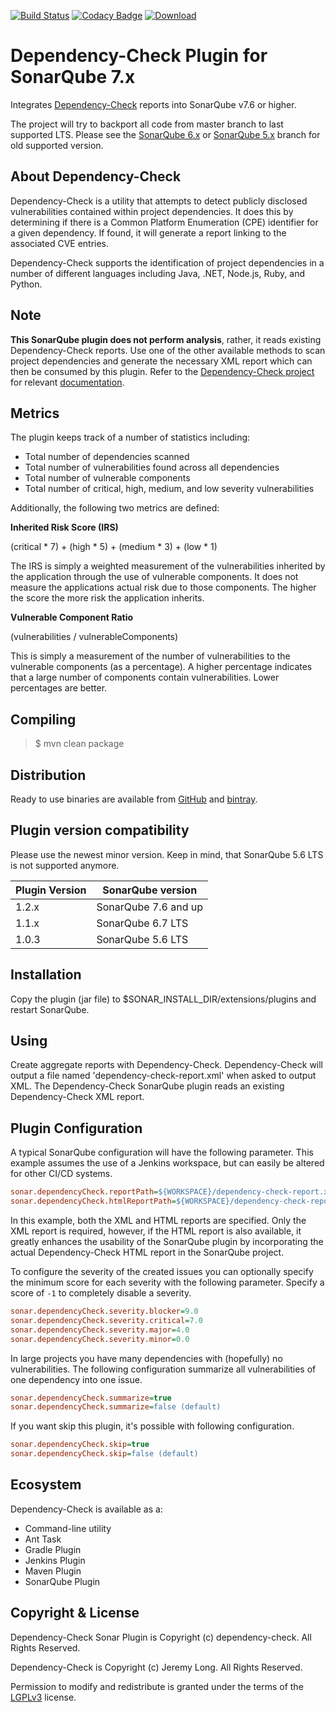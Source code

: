 [![Build Status](https://travis-ci.org/dependency-check/dependency-check-sonar-plugin.svg?branch=master)](https://travis-ci.org/dependency-check/dependency-check-sonar-plugin)
[![Codacy Badge](https://api.codacy.com/project/badge/Grade/412eb95dd49d47bca70d53b685fb247a)](https://www.codacy.com/app/dependency-check/dependency-check-sonar-plugin?utm_source=github.com&amp;utm_medium=referral&amp;utm_content=dependency-check/dependency-check-sonar-plugin&amp;utm_campaign=Badge_Grade)
[![Download](https://api.bintray.com/packages/dependency-check/owasp/sonar-dependency-check/images/download.svg)](https://bintray.com/dependency-check/owasp/sonar-dependency-check/_latestVersion)

Dependency-Check Plugin for SonarQube 7.x
=====================================

Integrates [Dependency-Check] reports into SonarQube v7.6 or higher.

The project will try to backport all code from master branch to last supported LTS. Please see the [SonarQube 6.x] or [SonarQube 5.x] branch for old supported version.


About Dependency-Check
-------------------
Dependency-Check is a utility that attempts to detect publicly disclosed vulnerabilities contained within project dependencies. It does this by determining if there is a Common Platform Enumeration (CPE) identifier for a given dependency. If found, it will generate a report linking to the associated CVE entries.

Dependency-Check supports the identification of project dependencies in a number of different languages including Java, .NET, Node.js, Ruby, and Python.

Note
-------------------
**This SonarQube plugin does not perform analysis**, rather, it reads existing Dependency-Check reports. Use one of the other available methods to scan project dependencies and generate the necessary XML report which can then be consumed by this plugin. Refer to the [Dependency-Check project](https://github.com/jeremylong/DependencyCheck) for relevant [documentation](https://jeremylong.github.io/DependencyCheck/).

Metrics
-------------------

The plugin keeps track of a number of statistics including:

* Total number of dependencies scanned
* Total number of vulnerabilities found across all dependencies
* Total number of vulnerable components
* Total number of critical, high, medium, and low severity vulnerabilities

Additionally, the following two metrics are defined:

__Inherited Risk Score (IRS)__

(critical * 7) + (high * 5) + (medium * 3) + (low * 1)

The IRS is simply a weighted measurement of the vulnerabilities inherited by the application through the use of vulnerable components. It does not measure the applications actual risk due to those components. The higher the score the more risk the application inherits.

__Vulnerable Component Ratio__

(vulnerabilities / vulnerableComponents)

This is simply a measurement of the number of vulnerabilities to the vulnerable components (as a percentage). A higher percentage indicates that a large number of components contain vulnerabilities. Lower percentages are better.


Compiling
-------------------

> $ mvn clean package

Distribution
-------------------
Ready to use binaries are available from [GitHub] and [bintray].

Plugin version compatibility
-------------------

Please use the newest minor version. Keep in mind, that SonarQube 5.6 LTS is not supported anymore.

Plugin Version | SonarQube version
----------------- | --------------
1.2.x | SonarQube 7.6 and up
1.1.x | SonarQube 6.7 LTS
1.0.3 | SonarQube 5.6 LTS

Installation
-------------------
Copy the plugin (jar file) to $SONAR_INSTALL_DIR/extensions/plugins and restart SonarQube.

Using
-------------------
Create aggregate reports with Dependency-Check. Dependency-Check will output a file named 'dependency-check-report.xml' when asked to output XML. The Dependency-Check SonarQube plugin reads an existing Dependency-Check XML report.

Plugin Configuration
-------------------

A typical SonarQube configuration will have the following parameter. This example assumes the use of a Jenkins workspace, but can easily be altered for other CI/CD systems.

```ini
sonar.dependencyCheck.reportPath=${WORKSPACE}/dependency-check-report.xml
sonar.dependencyCheck.htmlReportPath=${WORKSPACE}/dependency-check-report.html
```

In this example, both the XML and HTML reports are specified. Only the XML report is required, however, if the HTML
report is also available, it greatly enhances the usability of the SonarQube plugin by incorporating the actual
Dependency-Check HTML report in the SonarQube project.

To configure the severity of the created issues you can optionally specify the minimum score for each severity with the following parameter. Specify a score of `-1` to completely disable a severity.

```ini
sonar.dependencyCheck.severity.blocker=9.0
sonar.dependencyCheck.severity.critical=7.0
sonar.dependencyCheck.severity.major=4.0
sonar.dependencyCheck.severity.minor=0.0
```

In large projects you have many dependencies with (hopefully) no vulnerabilities. The following configuration summarize all vulnerabilities of one dependency into one issue.

```ini
sonar.dependencyCheck.summarize=true
sonar.dependencyCheck.summarize=false (default)
```

If you want skip this plugin, it's possible with following configuration.

```ini
sonar.dependencyCheck.skip=true
sonar.dependencyCheck.skip=false (default)
```

Ecosystem
-------------------

Dependency-Check is available as a:
* Command-line utility
* Ant Task
* Gradle Plugin
* Jenkins Plugin
* Maven Plugin
* SonarQube Plugin

Copyright & License
-------------------

Dependency-Check Sonar Plugin is Copyright (c) dependency-check. All Rights Reserved.

Dependency-Check is Copyright (c) Jeremy Long. All Rights Reserved.

Permission to modify and redistribute is granted under the terms of the [LGPLv3] license.

  [LGPLv3]: http://www.gnu.org/licenses/lgpl.txt
  [GitHub]: https://github.com/dependency-check/dependency-check-sonar-plugin/releases
  [Dependency-Check]: https://www.owasp.org/index.php/OWASP_Dependency_Check
  [SonarQube 5.x]: https://github.com/dependency-check/dependency-check-sonar-plugin/tree/SonarQube_5.x
  [SonarQube 6.x]: https://github.com/dependency-check/dependency-check-sonar-plugin/tree/SonarQube_6.x
  [bintray]: https://bintray.com/dependency-check/owasp/sonar-dependency-check
